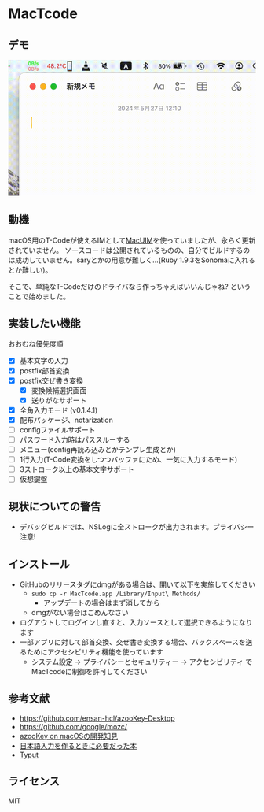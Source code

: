 # MacTcode

## デモ

![](mactcode-demo.gif)

## 動機

macOS用のT-Codeが使えるIMとして[MacUIM](https://github.com/e-kato/macuim)を使っていましたが、永らく更新されていません。
ソースコードは公開されているものの、自分でビルドするのは成功していません。saryとかの用意が難しく…(Ruby 1.9.3をSonomaに入れるとか難しい)。

そこで、単純なT-Codeだけのドライバなら作っちゃえばいいんじゃね? ということで始めました。

## 実装したい機能

おおむね優先度順
- [x] 基本文字の入力
- [x] postfix部首変換
- [x] postfix交ぜ書き変換
    - [x] 変換候補選択画面
    - [x] 送りがなサポート
- [x] 全角入力モード (v0.1.4.1)
- [x] 配布パッケージ、notarization
- [ ] configファイルサポート
- [ ] パスワード入力時はパススルーする
- [ ] メニュー(config再読み込みとかテンプレ生成とか)
- [ ] 1行入力(T-Code変換をしつつバッファにため、一気に入力するモード)
- [ ] 3ストローク以上の基本文字サポート
- [ ] 仮想鍵盤

## 現状についての警告

- デバッグビルドでは、NSLogに全ストロークが出力されます。プライバシー注意!

## インストール

- GitHubのリリースタグにdmgがある場合は、開いて以下を実施してください
    - `sudo cp -r MacTcode.app /Library/Input\ Methods/`
        - アップデートの場合はまず消してから
    - dmgがない場合はごめんなさい
- ログアウトしてログインし直すと、入力ソースとして選択できるようになります
- 一部アプリに対して部首交換、交ぜ書き変換する場合、バックスペースを送るためにアクセシビリティ機能を使っています
    - システム設定 → プライバシーとセキュリティー → アクセシビリティ でMacTcodeに制御を許可してください

## 参考文献

- https://github.com/ensan-hcl/azooKey-Desktop
- https://github.com/google/mozc/
- [azooKey on macOSの開発知見](https://zenn.dev/azookey/articles/d06b4ee8039ba9)
- [日本語入力を作るときに必要だった本](https://mzp.booth.pm/items/809262)
- [Typut](https://github.com/ensan-hcl/Typut)

## ライセンス

MIT
